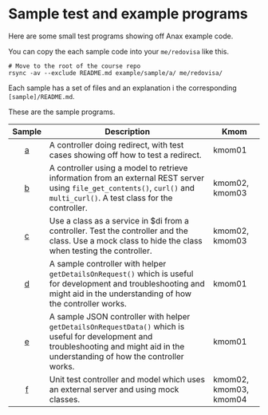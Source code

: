 Sample test and example programs
=====================================

Here are some small test programs showing off Anax example code.

You can copy the each sample code into your `me/redovisa` like this.

```
# Move to the root of the course repo
rsync -av --exclude README.md example/sample/a/ me/redovisa/
```

Each sample has a set of files and an explanation i the corresponding `[sample]/README.md`.

These are the sample programs.

| Sample | Description | Kmom |
|:------:|-------------|------|
| [a](a) | A controller doing redirect, with test cases showing off how to test a redirect. | kmom01 |
| [b](b) | A controller using a model to retrieve information from an external REST server using `file_get_contents()`, `curl()` and `multi_curl()`. A test class for the controller. | kmom02, kmom03 |
| [c](c) | Use a class as a service in $di from a controller. Test the controller and the class. Use a mock class to hide the class when testing the controller. | kmom02, kmom03 |
| [d](d) | A sample controller with helper `getDetailsOnRequest()` which is useful for development and troubleshooting and might aid in the understanding of how the controller works. | kmom01 |
| [e](e) | A sample JSON controller with helper `getDetailsOnRequestData()` which is useful for development and troubleshooting and might aid in the understanding of how the controller works. | kmom01 |
| [f](f) | Unit test controller and model which uses an external server and using mock classes. | kmom02, kmom03, kmom04 |

<!--
* Model class that reads from a configuration file, including private API keys.
    * Use to test towards testserver instead of real server.

Nästa vecka?
* Controller/model/di som läser inställningar från konfigurationsfil?

* Hur testa controller/modell-klass som går mot extern server?
    * Inklusive server på travis? Starta upp egen dummy testserver

    * Hur ladda en model-klass med en alternativ konfigurationsfil?

    * How to add special mocked configuration for test into di? how to setup the service to be loaded in di? (kmom04)

    * Fler exmepl på hur man jobbar med configfil, controller, model, di-tjänst.

* Vilka exempel kan stödja kmom04 med modul?

* Vilka exempel kan stödja travis/scutinizer tester i kmom05

* Hur stödja när det kommer till tester rörande databasen i kmom06?

-->
